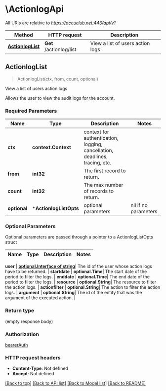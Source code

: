 # \ActionlogApi

All URIs are relative to *https://accuclub.net:443/api/v1*

Method | HTTP request | Description
------------- | ------------- | -------------
[**ActionlogList**](ActionlogApi.md#ActionlogList) | **Get** /actionlog/list | View a list of users action logs



## ActionlogList

> ActionlogList(ctx, from, count, optional)

View a list of users action logs

Allows the user to view the audit logs for the account.

### Required Parameters


Name | Type | Description  | Notes
------------- | ------------- | ------------- | -------------
**ctx** | **context.Context** | context for authentication, logging, cancellation, deadlines, tracing, etc.
**from** | **int32**| The first record to return. | 
**count** | **int32**| The max number of records to return. | 
 **optional** | ***ActionlogListOpts** | optional parameters | nil if no parameters

### Optional Parameters

Optional parameters are passed through a pointer to a ActionlogListOpts struct


Name | Type | Description  | Notes
------------- | ------------- | ------------- | -------------


 **user** | [**optional.Interface of string**](.md)| The id of the user whose action logs have to be returned. | 
 **startdate** | **optional.Time**| The start date of the period to filter the logs. | 
 **enddate** | **optional.Time**| The end date of the period to filter the logs. | 
 **resource** | **optional.String**| The resource to filter the action logs. | 
 **actionfilter** | **optional.String**| The action to filter the action logs. | 
 **argument** | **optional.String**| The id of the entity that was the argument of the executed action. | 

### Return type

 (empty response body)

### Authorization

[bearerAuth](../README.md#bearerAuth)

### HTTP request headers

- **Content-Type**: Not defined
- **Accept**: Not defined

[[Back to top]](#) [[Back to API list]](../README.md#documentation-for-api-endpoints)
[[Back to Model list]](../README.md#documentation-for-models)
[[Back to README]](../README.md)

